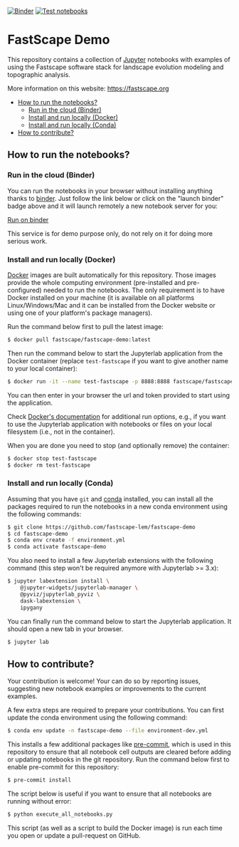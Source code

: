 [![Binder](https://mybinder.org/badge_logo.svg)](https://mybinder.org/v2/gh/fastscape-lem/fastscape-demo/master?urlpath=lab)
[![Test notebooks](https://github.com/fastscape-lem/fastscape-demo/workflows/Test%20notebooks/badge.svg)](https://github.com/fastscape-lem/fastscape-demo/actions)

# FastScape Demo

This repository contains a collection of [Jupyter](http://jupyter.org/)
notebooks with examples of using the Fastscape software stack for landscape
evolution modeling and topographic analysis.

More information on this website: https://fastscape.org

- [How to run the notebooks?](#how-to-run-the-notebooks)
    - [Run in the cloud (Binder)](#run-in-the-cloud-binder)
    - [Install and run locally (Docker)](#install-and-run-locally-docker)
    - [Install and run locally (Conda)](#install-and-run-locally-conda)
- [How to contribute?](#how-to-contribute)

## How to run the notebooks?

### Run in the cloud (Binder)

You can run the notebooks in your browser without installing anything thanks to
[binder](https://mybinder.org/). Just follow the link below or click on the
"launch binder" badge above and it will launch remotely a new notebook server
for you:

[Run on binder](https://mybinder.org/v2/gh/fastscape-lem/fastscape-demo/master?urlpath=lab)

This service is for demo purpose only, do not rely on it for doing more serious
work.

### Install and run locally (Docker)

[Docker](https://www.docker.com/) images are built automatically for this
repository. Those images provide the whole computing environment (pre-installed
and pre-configured) needed to run the notebooks. The only requirement is to
have Docker installed on your machine (it is available on all platforms
Linux/Windows/Mac and it can be installed from the Docker website or using one
of your platform's package managers).

Run the command below first to pull the latest image:

```bash
$ docker pull fastscape/fastscape-demo:latest
```

Then run the command below to start the Jupyterlab application from the Docker
container (replace `test-fastscape` if you want to give another name to your
local container):

```bash
$ docker run -it --name test-fastscape -p 8888:8888 fastscape/fastscape-demo jupyter lab --ip 0.0.0.0
```

You can then enter in your browser the url and token provided to start using the
application.

Check [Docker's documentation](https://docs.docker.com/) for additional run
options, e.g., if you want to use the Jupyterlab application with notebooks or
files on your local filesystem (i.e., not in the container).

When you are done you need to stop (and optionally remove) the container:

``` bash
$ docker stop test-fastscape
$ docker rm test-fastscape
```

### Install and run locally (Conda)

Assuming that you have `git` and [conda](https://conda.io/docs/index.html)
installed, you can install all the packages required to run the notebooks in a
new conda environment using the following commands:

```bash
$ git clone https://github.com/fastscape-lem/fastscape-demo
$ cd fastscape-demo
$ conda env create -f environment.yml
$ conda activate fastscape-demo
```

You also need to install a few Jupyterlab extensions with the following command
(this step won't be required anymore with Jupyterlab >= 3.x):

```bash
$ jupyter labextension install \
    @jupyter-widgets/jupyterlab-manager \
    @pyviz/jupyterlab_pyviz \
    dask-labextension \
    ipygany
```

You can finally run the command below to start the Jupyterlab application. It
should open a new tab in your browser.

```bash
$ jupyter lab
```

## How to contribute?

Your contribution is welcome! Your can do so by reporting issues, suggesting new
notebook examples or improvements to the current examples.

A few extra steps are required to prepare your contributions. You can first
update the conda environment using the following command:

```bash
$ conda env update -n fastscape-demo --file environment-dev.yml 
```

This installs a few additional packages like
[pre-commit](https://pre-commit.com/), which is used in this repository to
ensure that all notebook cell outputs are cleared before adding or updating
notebooks in the git repository. Run the command below first to enable
pre-commit for this repository:

```bash
$ pre-commit install
```

The script below is useful if you want to ensure that all notebooks are running
without error:

```bash
$ python execute_all_notebooks.py
```

This script (as well as a script to build the Docker image) is run each time you
open or update a pull-request on GitHub.
